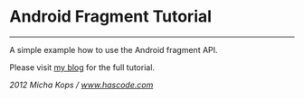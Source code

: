# Android Fragment Tutorial

---

A simple example how to use the Android fragment API.

Please visit [my blog] for the full tutorial.

  [my blog]:http://www.hascode.com/2012/03/using-the-android-fragment-api-in-a-tablet-app/

*2012 Micha Kops / www.hascode.com*
